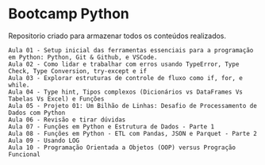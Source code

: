 # Bootcamp Python

Repositorio criado para armazenar todos os conteúdos realizados.

    Aula 01 - Setup inicial das ferramentas essenciais para a programação em Python: Python, Git & Github, e VSCode.
    Aula 02 - Como lidar e trabalhar com erros usando TypeError, Type Check, Type Conversion, try-except e if
    Aula 03 - Explorar estruturas de controle de fluxo como if, for, e while.
    Aula 04 - Type hint, Tipos complexos (Dicionários vs DataFrames Vs Tabelas Vs Excel) e Funções
    Aula 05 - Projeto 01: Um Bilhão de Linhas: Desafio de Processamento de Dados com Python
    Aula 06 - Revisão e tirar dúvidas
    Aula 07 - Funções em Python e Estrutura de Dados - Parte 1
    Aula 08 - Funções em Python - ETL com Pandas, JSON e Parquet - Parte 2
    Aula 09 - Usando LOG
    Aula 10 - Programação Orientada a Objetos (OOP) versus Progração Funcional
